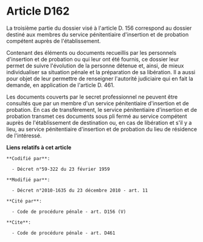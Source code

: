 # Article D162

La troisième partie du dossier visé à l'article D. 156 correspond au dossier destiné aux membres du service pénitentiaire
d'insertion et de probation compétent auprès de l'établissement. 

Contenant des éléments ou documents recueillis par les personnels d'insertion et de probation ou qui leur ont été fournis, ce
dossier leur permet de suivre l'évolution de la personne détenue et, ainsi, de mieux individualiser sa situation pénale et la
préparation de sa libération. Il a aussi pour objet de leur permettre de renseigner l'autorité judiciaire qui en fait la
demande, en application de l'article D. 461.

Les documents couverts par le secret professionnel ne peuvent être consultés que par un membre d'un service pénitentiaire
d'insertion et de probation. En cas de transfèrement, le service pénitentiaire d'insertion et de probation transmet ces
documents sous pli fermé au service compétent auprès de l'établissement de destination ou, en cas de libération et s'il y a
lieu, au service pénitentiaire d'insertion et de probation du lieu de résidence de l'intéressé.

**Liens relatifs à cet article**

	**Codifié par**:

	  - Décret n°59-322 du 23 février 1959

	**Modifié par**:

	  - Décret n°2010-1635 du 23 décembre 2010 - art. 11

	**Cité par**:

	  - Code de procédure pénale - art. D156 (V)

	**Cite**:

	  - Code de procédure pénale - art. D461
